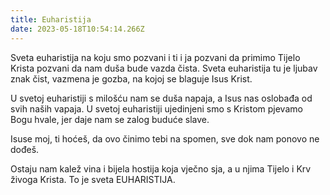 ```yaml
---
title: Euharistija
date: 2023-05-18T10:54:14.266Z
---
```

Sveta euharistija
na koju smo pozvani i ti i ja
pozvani da primimo Tijelo Krista
pozvani da nam duša bude vazda čista.
Sveta euharistija
tu je ljubav znak čist, vazmena je gozba,
na kojoj se blaguje Isus Krist.

U svetoj euharistiji
s milošću nam se duša napaja,
a Isus nas oslobađa
od svih naših vapaja.
U svetoj euharistiji
ujedinjeni smo s Kristom
pjevamo Bogu hvale,
jer daje nam se zalog buduće slave.

Isuse moj, ti hoćeš,
da ovo činimo tebi na spomen,
sve dok nam ponovo ne dođeš.

Ostaju nam kalež vina i bijela hostija
koja vječno sja,
a u njima Tijelo i Krv živoga Krista.
To je sveta EUHARISTIJA.
